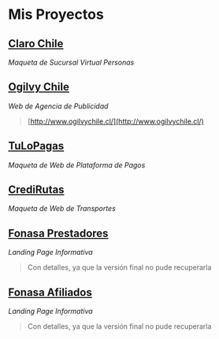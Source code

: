 
# Mis Proyectos

## [Claro Chile](https://scorpionjav.github.io/public-clarosvp/) 
*Maqueta de Sucursal Virtual Personas*


## [Ogilvy Chile](https://scorpionjav.github.io/ogilvychile) 
*Web de Agencia de Publicidad*
> [http://www.ogilvychile.cl/](http://www.ogilvychile.cl/)

## [TuLoPagas](https://scorpionjav.github.io/maqueta-tulopagas) 
*Maqueta de Web de Plataforma de Pagos*

## [CrediRutas](https://scorpionjav.github.io/maqueta-credirutas) 
*Maqueta de Web de Transportes*

## [Fonasa Prestadores](https://scorpionjav.github.io/lp-fonasa-prestadores) 
*Landing Page Informativa*
> Con detalles, ya que la versión final no pude recuperarla

## [Fonasa Afiliados](https://scorpionjav.github.io/lp-fonasa-afiliados) 
*Landing Page Informativa*
> Con detalles, ya que la versión final no pude recuperarla
